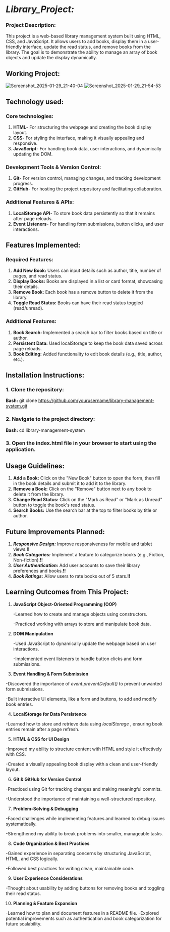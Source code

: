 # *Library_Project:*
### Project Description: 
This project is a web-based library management system built using HTML, CSS, and JavaScript. It allows users to add books, display them in a user-friendly interface, update the read status, and remove books from the library. The goal is to demonstrate the ability to manage an array of book objects and update the display dynamically.

## Working Project: 
![Screenshot_2025-01-29_21-40-04](https://github.com/user-attachments/assets/a31568d3-298e-493f-8856-bf74ce42ebf8)
![Screenshot_2025-01-29_21-54-53](https://github.com/user-attachments/assets/64b9aaa4-2295-495d-9801-e4ab3d7d7f19)

## Technology used:
### Core technologies:
1. **HTML**</span>- For structuring the webpage and creating the book display layout.
2. **CSS**- For styling the interface, making it visually appealing and responsive.
3. **JavaScript**- For handling book data, user interactions, and dynamically updating the DOM.
### Development Tools & Version Control:
1. **Git**- For version control, managing changes, and tracking development progress.
2. **GitHub**-  For hosting the project repository and facilitating collaboration.
### Additional Features & APIs:
1. **LocalStorage API**- To store book data persistently so that it remains after page reloads.
2. **Event Listeners**- For handling form submissions, button clicks, and user interactions.

## Features Implemented:
### Required Features:
1. **Add New Book:** 
Users can input details such as author, title, number of pages, and read status.
2. **Display Books:**
Books are displayed in a list or card format, showcasing their details.
3. **Remove Book:** 
Each book has a remove button to delete it from the library.
4. **Toggle Read Status:**
Books can have their read status toggled (read/unread).
### Additional Features:
1. **Book Search:**
Implemented a search bar to filter books based on title or author.
2. **Persistent Data:**
Used localStorage to keep the book data saved across page reloads.
3. **Book Editing:**
Added functionality to edit book details (e.g., title, author, etc.).

## Installation Instructions:
### 1. Clone the repository:
**Bash:**  git clone https://github.com/yourusername/library-management-system.git
### 2. Navigate to the project directory:
**Bash:**  cd library-management-system
### 3. Open the index.html file in your browser to start using the application.

## Usage Guidelines:
1. **Add a Book:**
Click on the "New Book" button to open the form, then fill in the book details and submit it to add it to the library.
2. **Remove a Book:**
Click on the "Remove" button next to any book to delete it from the library.
3. **Change Read Status:**
Click on the "Mark as Read" or "Mark as Unread" button to toggle the book's read status.
4. **Search Books:**
Use the search bar at the top to filter books by title or author.

## Future Improvements Planned:
1. ***Responsive Design:***
Improve responsiveness for mobile and tablet views.**!!**
2. ***Book Categories:***
Implement a feature to categorize books (e.g., Fiction, Non-fiction).**!!**
3. ***User Authentication:***
Add user accounts to save their library preferences and books.**!!**
4. ***Book Ratings:***
Allow users to rate books out of 5 stars.**!!**

## Learning Outcomes from This Project:
1. **JavaScript Object-Oriented Programming (OOP)**
   
   -Learned how to create and manage objects using constructors.

   -Practiced working with arrays to store and manipulate book data.

2. **DOM Manipulation**

   -Used JavaScript to dynamically update the webpage based on user interactions.

   -Implemented event listeners to handle button clicks and form submissions.

3. **Event Handling & Form Submission**

  -Discovered the importance of *event.preventDefault()* to prevent unwanted form submissions.

  -Built interactive UI elements, like a form and buttons, to add and modify book entries.

4. **LocalStorage for Data Persistence**

  -Learned how to store and retrieve data using *localStorage* , ensuring book entries remain after a page refresh.

5. **HTML & CSS for UI Design**

  -Improved my ability to structure content with HTML and style it effectively with CSS.

  -Created a visually appealing book display with a clean and user-friendly layout.

6. **Git & GitHub for Version Control**

  -Practiced using Git for tracking changes and making meaningful commits.

  -Understood the importance of maintaining a well-structured repository.

7. **Problem-Solving & Debugging**

  -Faced challenges while implementing features and learned to debug issues systematically.

  -Strengthened my ability to break problems into smaller, manageable tasks.

8. **Code Organization & Best Practices**

  -Gained experience in separating concerns by structuring JavaScript, HTML, and CSS logically.

  -Followed best practices for writing clean, maintainable code.

9. **User Experience Considerations**

  -Thought about usability by adding buttons for removing books and toggling their read status.

10. **Planning & Feature Expansion**

  -Learned how to plan and document features in a README file.
  -Explored potential improvements such as authentication and book categorization for future scalability.
